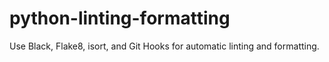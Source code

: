 # python-linting-formatting
Use Black, Flake8, isort, and Git Hooks for automatic linting and formatting.
